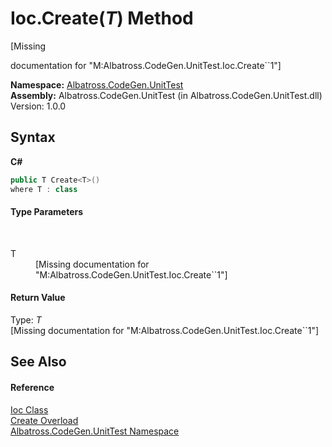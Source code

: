 # Ioc.Create(*T*) Method 
 

\[Missing <summary> documentation for "M:Albatross.CodeGen.UnitTest.Ioc.Create``1"\]

**Namespace:**&nbsp;<a href="c635ed64-0af7-fe2b-cfaf-82d8fce8d294">Albatross.CodeGen.UnitTest</a><br />**Assembly:**&nbsp;Albatross.CodeGen.UnitTest (in Albatross.CodeGen.UnitTest.dll) Version: 1.0.0

## Syntax

**C#**<br />
``` C#
public T Create<T>()
where T : class

```


#### Type Parameters
&nbsp;<dl><dt>T</dt><dd>\[Missing <typeparam name="T"/> documentation for "M:Albatross.CodeGen.UnitTest.Ioc.Create``1"\]</dd></dl>

#### Return Value
Type: *T*<br />\[Missing <returns> documentation for "M:Albatross.CodeGen.UnitTest.Ioc.Create``1"\]

## See Also


#### Reference
<a href="25041822-0d1c-c6f5-db9b-7d500b33d37d">Ioc Class</a><br /><a href="4c89c316-30da-9f5d-1e13-ef7e804e66fe">Create Overload</a><br /><a href="c635ed64-0af7-fe2b-cfaf-82d8fce8d294">Albatross.CodeGen.UnitTest Namespace</a><br />